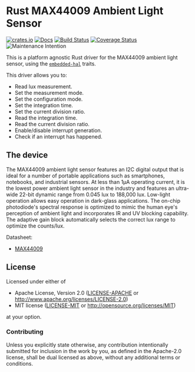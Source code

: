 # Rust MAX44009 Ambient Light Sensor

[![crates.io](https://img.shields.io/crates/v/max44009.svg)](https://crates.io/crates/max44009)
[![Docs](https://docs.rs/max44009/badge.svg)](https://docs.rs/max44009)
[![Build Status](https://travis-ci.org/eldruin/max44009-rs.svg?branch=master)](https://travis-ci.org/eldruin/max44009-rs)
[![Coverage Status](https://coveralls.io/repos/github/eldruin/max44009-rs/badge.svg?branch=master)](https://coveralls.io/github/eldruin/max44009-rs?branch=master)
![Maintenance Intention](https://img.shields.io/badge/maintenance-actively--developed-brightgreen.svg)

This is a platform agnostic Rust driver for the MAX44009 ambient
light sensor, using the [`embedded-hal`] traits.

This driver allows you to:
- Read lux measurement.
- Set the measurement mode.
- Set the configuration mode.
- Set the integration time.
- Set the current division ratio.
- Read the integration time.
- Read the current division ratio.
- Enable/disable interrupt generation.
- Check if an interrupt has happened.

## The device
The MAX44009 ambient light sensor features an I2C digital output
that is ideal for a number of portable applications such as
smartphones, notebooks, and industrial sensors.
At less than 1μA operating current, it is the lowest power ambient
light sensor in the industry and features an ultra-wide 22-bit
dynamic range from 0.045 lux to 188,000 lux.
Low-light operation allows easy operation in dark-glass
applications.
The on-chip photodiode's spectral response is optimized to mimic
the human eye's perception of ambient light and incorporates
IR and UV blocking capability. The adaptive gain block
automatically selects the correct lux range to optimize the
counts/lux.

Datasheet:
- [MAX44009](https://datasheets.maximintegrated.com/en/ds/Max44009.pdf)

## License

Licensed under either of

 * Apache License, Version 2.0 ([LICENSE-APACHE](LICENSE-APACHE) or
   http://www.apache.org/licenses/LICENSE-2.0)
 * MIT license ([LICENSE-MIT](LICENSE-MIT) or
   http://opensource.org/licenses/MIT)

at your option.

### Contributing

Unless you explicitly state otherwise, any contribution intentionally submitted
for inclusion in the work by you, as defined in the Apache-2.0 license, shall
be dual licensed as above, without any additional terms or conditions.

[`embedded-hal`]: https://github.com/rust-embedded/embedded-hal
